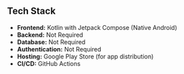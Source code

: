 ## Tech Stack
- **Frontend:** Kotlin with Jetpack Compose (Native Android)
- **Backend:** Not Required
- **Database:** Not Required
- **Authentication:** Not Required
- **Hosting:** Google Play Store (for app distribution)
- **CI/CD:** GitHub Actions